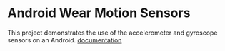 # Android Wear Motion Sensors

This project demonstrates the use of the accelerometer and gyroscope sensors on an Android.
[documentation](https://developer.android.com/guide/topics/sensors/sensors_motion#kotlin)